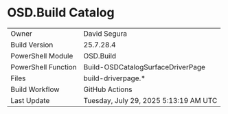 ﻿# OSD.Build Catalog

| | |
|-|-|
| Owner | David Segura |
| Build Version | 25.7.28.4 |
| PowerShell Module | OSD.Build |
| PowerShell Function | Build-OSDCatalogSurfaceDriverPage |
| Files | build-driverpage.* |
| Build Workflow | GitHub Actions |
| Last Update | Tuesday, July 29, 2025 5:13:19 AM UTC |
